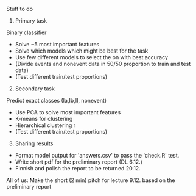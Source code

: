 Stuff to do

1. Primary task

Binary classifier
- Solve ~5 most important features
- Solve which models which might be best for the task
- Use few different models to select the on with best accuracy
- (Divide events and nonevent data in 50/50 proportion to train and test data)
- (Test different train/test proportions)

2. Secondary task

Predict exact classes (Ia,Ib,II, nonevent)
- Use PCA to solve most important features
- K-means for clustering
- Hierarchical clustering r
- (Test different train/test proportions)

3. Sharing results

- Format model output for 'answers.csv' to pass the 'check.R' test.
- Write short pdf for the preliminary report (DL 6.12.)
- Finnish and polish the report to be returned 20.12.


All of us: Make the short (2 min) pitch for lecture 9.12. based on the preliminary report 